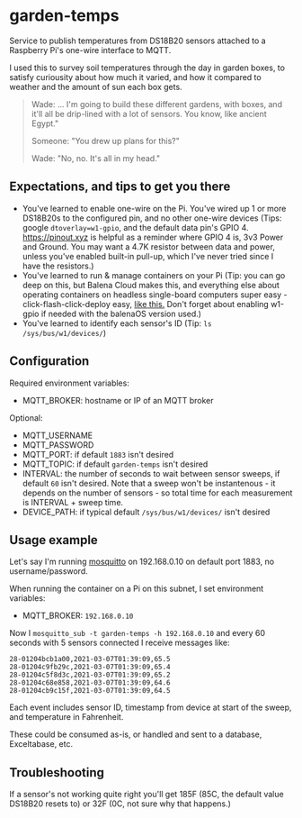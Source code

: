# garden-temps

Service to publish temperatures from DS18B20 sensors attached to a Raspberry Pi's one-wire interface to MQTT.

I used this to survey soil temperatures through the day in garden boxes, to satisfy curiousity about how much it varied, and how it compared to weather and the amount of sun each box gets.

> Wade: ... I'm going to build these different gardens, with boxes, and it'll all be drip-lined with a lot of sensors. You
> know, like ancient Egypt."
> 
> Someone: "You drew up plans for this?"
> 
> Wade: "No, no. It's all in my head."

## Expectations, and tips to get you there

- You've learned to enable one-wire on the Pi. You've wired up 1 or more DS18B20s to the configured pin, and no other one-wire devices (Tips: google `dtoverlay=w1-gpio`, and the default data pin's GPIO 4. <https://pinout.xyz> is helpful as a reminder where GPIO 4 is, 3v3 Power and Ground. You may want a 4.7K resistor between data and power, unless you've enabled built-in pull-up, which I've never tried since I have the resistors.)
- You've learned to run & manage containers on your Pi (Tip: you can go deep on this, but Balena Cloud makes this, and everything else about operating containers on headless single-board computers super easy - click-flash-click-deploy easy, [like this.](https://dashboard.balena-cloud.com/deploy) Don't forget about enabling w1-gpio if needed with the balenaOS version used.)
- You've learned to identify each sensor's ID (Tip: `ls /sys/bus/w1/devices/`)

## Configuration

Required environment variables:

- MQTT_BROKER: hostname or IP of an MQTT broker

Optional:

- MQTT_USERNAME
- MQTT_PASSWORD
- MQTT_PORT: if default `1883` isn't desired
- MQTT_TOPIC: if default `garden-temps` isn't desired
- INTERVAL: the number of seconds to wait between sensor sweeps, if default `60` isn't desired. Note that a sweep won't be instantenous - it depends on the number of sensors - so total time for each measurement is INTERVAL + sweep time.
- DEVICE_PATH: if typical default `/sys/bus/w1/devices/` isn't desired

## Usage example

Let's say I'm running [mosquitto](https://mosquitto.org/) on 192.168.0.10 on default port 1883, no username/password.

When running the container on a Pi on this subnet, I set environment variables:

- MQTT_BROKER: `192.168.0.10`

Now I `mosquitto_sub -t garden-temps -h 192.168.0.10` and every 60 seconds with 5 sensors connected I receive messages like:

    28-01204bcb1a00,2021-03-07T01:39:09,65.5
    28-01204c9fb29c,2021-03-07T01:39:09,65.4
    28-01204c5f8d3c,2021-03-07T01:39:09,65.2
    28-01204c68e858,2021-03-07T01:39:09,64.6
    28-01204cb9c15f,2021-03-07T01:39:09,64.5

Each event includes sensor ID, timestamp from device at start of the sweep, and temperature in Fahrenheit.

These could be consumed as-is, or handled and sent to a database, Exceltabase, etc.

## Troubleshooting

If a sensor's not working quite right you'll get 185F (85C, the default value  DS18B20 resets to) or 32F (0C, not sure why that happens.)
